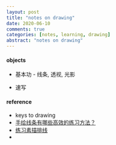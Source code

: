 ```yaml
---
layout: post
title: "notes on drawing"
date: 2020-06-10
comments: true
categories: [notes, learning, drawing]
abstract: "notes on drawing"
---
```


#### objects 
* 基本功 - 线条, 透视, 光影  

* 速写 



#### reference
* keys to drawing  
* [手绘线条有哪些高效的练习方法？](https://zhuanlan.zhihu.com/p/89665739)  
* [练习素描排线](https://www.jianshu.com/p/6b7214800b12)
* []()

